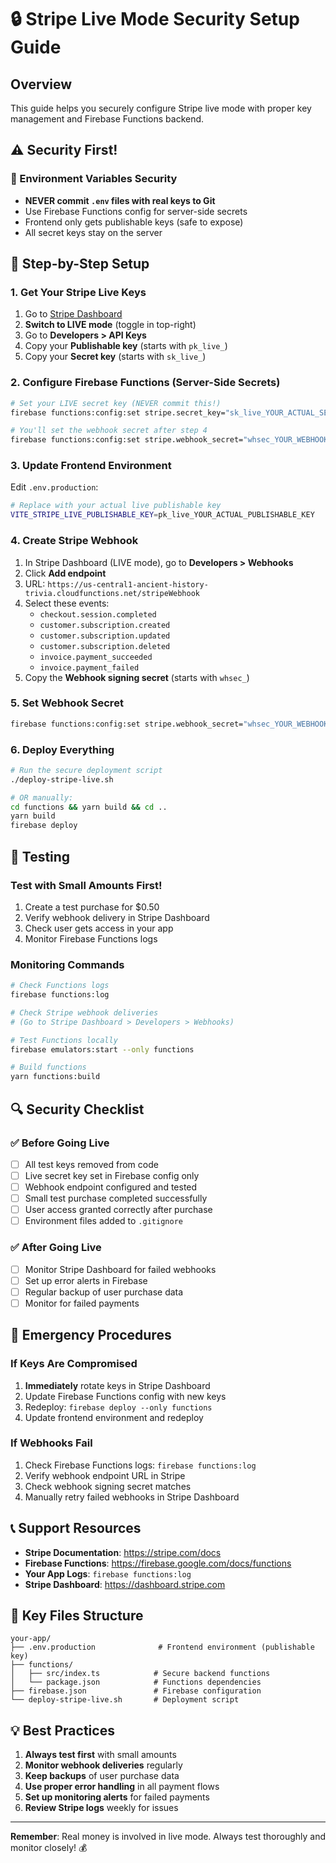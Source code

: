 # 🔒 Stripe Live Mode Security Setup Guide

## Overview
This guide helps you securely configure Stripe live mode with proper key management and Firebase Functions backend.

## ⚠️ Security First!

### 🔐 Environment Variables Security
- **NEVER commit `.env` files with real keys to Git**
- Use Firebase Functions config for server-side secrets
- Frontend only gets publishable keys (safe to expose)
- All secret keys stay on the server

## 🚀 Step-by-Step Setup

### 1. Get Your Stripe Live Keys

1. Go to [Stripe Dashboard](https://dashboard.stripe.com)
2. **Switch to LIVE mode** (toggle in top-right)
3. Go to **Developers > API Keys**
4. Copy your **Publishable key** (starts with `pk_live_`)
5. Copy your **Secret key** (starts with `sk_live_`)

### 2. Configure Firebase Functions (Server-Side Secrets)

```bash
# Set your LIVE secret key (NEVER commit this!)
firebase functions:config:set stripe.secret_key="sk_live_YOUR_ACTUAL_SECRET_KEY"

# You'll set the webhook secret after step 4
firebase functions:config:set stripe.webhook_secret="whsec_YOUR_WEBHOOK_SECRET"
```

### 3. Update Frontend Environment

Edit `.env.production`:
```bash
# Replace with your actual live publishable key
VITE_STRIPE_LIVE_PUBLISHABLE_KEY=pk_live_YOUR_ACTUAL_PUBLISHABLE_KEY
```

### 4. Create Stripe Webhook

1. In Stripe Dashboard (LIVE mode), go to **Developers > Webhooks**
2. Click **Add endpoint**
3. URL: `https://us-central1-ancient-history-trivia.cloudfunctions.net/stripeWebhook`
4. Select these events:
   - `checkout.session.completed`
   - `customer.subscription.created`
   - `customer.subscription.updated`
   - `customer.subscription.deleted`
   - `invoice.payment_succeeded`
   - `invoice.payment_failed`
5. Copy the **Webhook signing secret** (starts with `whsec_`)

### 5. Set Webhook Secret

```bash
firebase functions:config:set stripe.webhook_secret="whsec_YOUR_WEBHOOK_SECRET"
```

### 6. Deploy Everything

```bash
# Run the secure deployment script
./deploy-stripe-live.sh

# OR manually:
cd functions && yarn build && cd ..
yarn build
firebase deploy
```

## 🧪 Testing

### Test with Small Amounts First!
1. Create a test purchase for $0.50
2. Verify webhook delivery in Stripe Dashboard
3. Check user gets access in your app
4. Monitor Firebase Functions logs

### Monitoring Commands
```bash
# Check Functions logs
firebase functions:log

# Check Stripe webhook deliveries
# (Go to Stripe Dashboard > Developers > Webhooks)

# Test Functions locally
firebase emulators:start --only functions

# Build functions
yarn functions:build
```

## 🔍 Security Checklist

### ✅ Before Going Live
- [ ] All test keys removed from code
- [ ] Live secret key set in Firebase config only
- [ ] Webhook endpoint configured and tested
- [ ] Small test purchase completed successfully
- [ ] User access granted correctly after purchase
- [ ] Environment files added to `.gitignore`

### ✅ After Going Live
- [ ] Monitor Stripe Dashboard for failed webhooks
- [ ] Set up error alerts in Firebase
- [ ] Regular backup of user purchase data
- [ ] Monitor for failed payments

## 🚨 Emergency Procedures

### If Keys Are Compromised
1. **Immediately** rotate keys in Stripe Dashboard
2. Update Firebase Functions config with new keys
3. Redeploy: `firebase deploy --only functions`
4. Update frontend environment and redeploy

### If Webhooks Fail
1. Check Firebase Functions logs: `firebase functions:log`
2. Verify webhook endpoint URL in Stripe
3. Check webhook signing secret matches
4. Manually retry failed webhooks in Stripe Dashboard

## 📞 Support Resources

- **Stripe Documentation**: https://stripe.com/docs
- **Firebase Functions**: https://firebase.google.com/docs/functions
- **Your App Logs**: `firebase functions:log`
- **Stripe Dashboard**: https://dashboard.stripe.com

## 🎯 Key Files Structure

```
your-app/
├── .env.production              # Frontend environment (publishable key)
├── functions/
│   ├── src/index.ts            # Secure backend functions
│   └── package.json            # Functions dependencies
├── firebase.json               # Firebase configuration
└── deploy-stripe-live.sh       # Deployment script
```

## 💡 Best Practices

1. **Always test first** with small amounts
2. **Monitor webhook deliveries** regularly
3. **Keep backups** of user purchase data
4. **Use proper error handling** in all payment flows
5. **Set up monitoring alerts** for failed payments
6. **Review Stripe logs** weekly for issues

---

**Remember**: Real money is involved in live mode. Always test thoroughly and monitor closely! 💰
